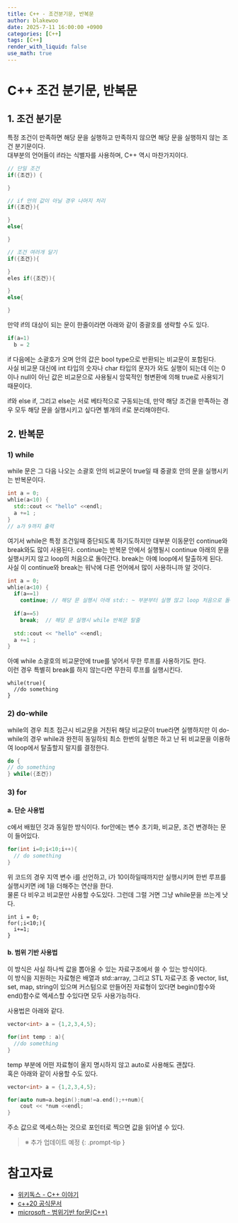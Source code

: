 ```yaml
---
title: C++ - 조건분기문, 반복문
author: blakewoo
date: 2025-7-11 16:00:00 +0900
categories: [C++]
tags: [C++] 
render_with_liquid: false
use_math: true
---
```


# C++ 조건 분기문, 반복문
## 1. 조건 분기문
특정 조건이 만족하면 해당 문을 실행하고 만족하지 않으면 해당 문을 실행하지 않는 조건 분기문이다.   
대부분의 언어들이 if라는 식별자를 사용하며, C++ 역시 마찬가지이다.

```cpp
// 단일 조건
if({조건}) {

}

// if 안의 값이 아닐 경우 나머지 처리
if({조건}){

}
else{

}

// 조건 여러개 달기
if({조건}){

}
eles if({조건}){

}
else{

}
```

만약 if의 대상이 되는 문이 한줄이라면 아래와 같이 중괄호를 생략할 수도 있다.
```cpp
if(a=1)
  b = 2
```


if 다음에는 소괄호가 오며 안의 값은 bool type으로 반환되는 비교문이 포함된다.   
사실 비교문 대신에 int 타입의 숫자나 char 타입의 문자가 와도 실행이 되는데 이는 0이나 null이 아닌 값은 비교문으로 사용될시
암묵적인 형변환에 의해 true로 사용되기 때문이다.

if와 else if, 그리고 else는 서로 베타적으로 구동되는데, 만약 해당 조건을 만족하는 경우 모두 해당 문을 실행시키고 싶다면
별개의 if로 분리해야한다.

## 2. 반복문
### 1) while
while 문은 그 다음 나오는 소괄호 안의 비교문이 true일 때 중괄호 안의 문을 실행시키는 반복문이다.

```cpp
int a = 0;
whlie(a<10) {
  std::cout << "hello" <<endl;
  a +=1 ;
}
// a가 9까지 출력
```

여기서 while은 특정 조건일때 중단되도록 하기도하지만 대부분 이동문인 continue와 break와도 많이 사용된다.
continue는 반복문 안에서 실행될시 continue 아래의 문을 실행시키지 않고 loop의 처음으로 돌아간다.
break는 아예 loop에서 탈출하게 된다.   
사실 이 continue와 break는 워낙에 다른 언어에서 많이 사용하니까 알 것이다.

```cpp
int a = 0;
whlie(a<10) {
  if(a==1)
    continue; // 해당 문 실행시 아래 std:: ~ 부분부터 실행 않고 loop 처음으로 돌아감
    
  if(a==5)
    break;  // 해당 문 실행시 while 반복문 탈줄
    
  std::cout << "hello" <<endl;
  a +=1 ;
}
```

아예 while 소괄호의 비교문안에 true를 넣어서 무한 루프를 사용하기도 한다.   
이런 경우 특별히 break를 하지 않는다면 무한히 루프를 실행시킨다.

```
while(true){
  //do something
}
```


### 2) do-while
while의 경우 최초 접근시 비교문을 거친뒤 해당 비교문이 true라면 실행하지만 이 do-while의 경우 while과 완전히 동일하되
최소 한번의 실행은 하고 난 뒤 비교문을 이용하여 loop에서 탈출할지 말지를 결정한다.

```cpp
do {
// do something
} while({조건})
```

### 3) for
#### a. 단순 사용법
c에서 배웠던 것과 동일한 방식이다. for안에는 변수 초기화, 비교문, 조건 변경하는 문이 들어있다.

```cpp
for(int i=0;i<10;i++){
  // do something
}
```

위 코드의 경우 지역 변수 i를 선언하고, i가 10이하일때까지만 실행시키며 한번 루프를 실행시키면 i에 1을 더해주는 연산을 한다.   
물론 다 비우고 비교문만 사용할 수도있다.
그런데 그럴 거면 그냥 while문을 쓰는게 낫다.

```
int i = 0;
for(;i<10;){
  i+=1;
}
```

#### b. 범위 기반 사용법
이 방식은 사실 하나씩 값을 뽑아올 수 있는 자료구조에서 쓸 수 있는 방식이다.   
이 방식을 지원하는 자료형은 배열과 std::array, 그리고 STL 자료구조 중 vector, list, set, map, string이 있으며
커스텀으로 만들어진 자료형이 있다면 begin()함수와 end()함수로 엑세스할 수있다면 모두 사용가능하다.

사용법은 아래와 같다.

```cpp
vector<int> a = {1,2,3,4,5};

for(int temp : a){
  //do something
}
```

temp 부분에 어떤 자료형이 올지 명시하지 않고 auto로 사용해도 괜찮다.   
혹은 아래와 같이 사용할 수도 있다.

```cpp
vector<int> a = {1,2,3,4,5};

for(auto num=a.begin();num!=a.end();++num){
    cout << *num <<endl;
}
```

주소 값으로 엑세스하는 것으로 포인터로 찍으면 값을 읽어낼 수 있다.

> ※ 추가 업데이트 예정
{: .prompt-tip }

# 참고자료
- [위키독스 - C++ 이야기](https://wikidocs.net/25044)
- [c++20 공식문서](https://isocpp.org/files/papers/N4860.pdf)
- [microsoft - 범위기반 for문(C++)](https://learn.microsoft.com/ko-kr/cpp/cpp/range-based-for-statement-cpp?view=msvc-170)
